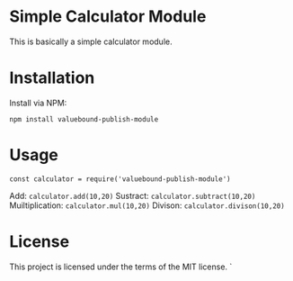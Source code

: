 # Simple Calculator Module

This is basically a simple calculator module.

# Installation 

Install via NPM: 

`npm install valuebound-publish-module`

# Usage

`const calculator = require('valuebound-publish-module')`
 
Add: `calculator.add(10,20)`
Sustract: `calculator.subtract(10,20)`
Muiltiplication: `calculator.mul(10,20)`
Divison: `calculator.divison(10,20)`

# License
This project is licensed under the terms of the MIT license.
`
